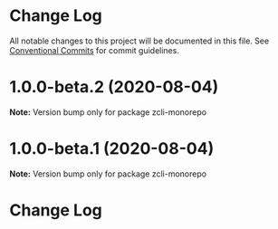 # Change Log

All notable changes to this project will be documented in this file.
See [Conventional Commits](https://conventionalcommits.org) for commit guidelines.

# 1.0.0-beta.2 (2020-08-04)

**Note:** Version bump only for package zcli-monorepo





# 1.0.0-beta.1 (2020-08-04)

**Note:** Version bump only for package zcli-monorepo





# Change Log
